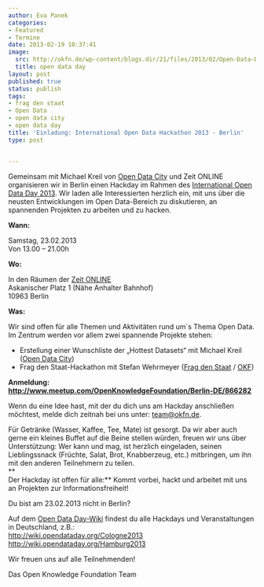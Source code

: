 ```yaml
---
author: Eva Panek
categories:
- Featured
- Termine
date: 2013-02-19 10:37:41
image:
  src: http://okfn.de/wp-content/blogs.dir/21/files/2013/02/Open-Data-Day1.png
  title: open data day
layout: post
published: true
status: publish
tags:
- frag den staat
- Open Data
- open data city
- open data day
title: 'Einladung: International Open Data Hackathon 2013 - Berlin'
type: post


---
```


  
Gemeinsam mit Michael Kreil von [Open Data City](http://www.opendatacity.de/) und Zeit ONLINE organisieren wir in Berlin einen Hackday im Rahmen des [International Open Data Day 2013](http://opendataday.org/). Wir laden alle Interessierten herzlich ein, mit uns über die neusten Entwicklungen im Open Data-Bereich zu diskutieren, an spannenden Projekten zu arbeiten und zu hacken.

**Wann:**

Samstag, 23.02.2013  
Von 13.00 – 21.00h

**Wo:**

In den Räumen der [Zeit ONLINE](https://maps.google.com/maps?saddr=1+Askanischer+Platz,+Berlin,+DE+10963)  
Askanischer Platz 1 (Nähe Anhalter Bahnhof)  
10963 Berlin

**Was:**

Wir sind offen für alle Themen und Aktivitäten rund um´s Thema Open Data. Im Zentrum werden vor allem zwei spannende Projekte stehen: 

* Erstellung einer Wunschliste der „Hottest Datasets“ mit Michael Kreil ([Open Data City](http://www.opendatacity.de/))  
* Frag den Staat-Hackathon mit Stefan Wehrmeyer ([Frag den Staat](https://fragdenstaat.de/) / [OKF](http://okfn.de/))

**Anmeldung: <http://www.meetup.com/OpenKnowledgeFoundation/Berlin-DE/866282>**

Wenn du eine Idee hast, mit der du dich uns am Hackday anschließen möchtest, melde dich zeitnah bei uns unter: [team@okfn.de](mailto:team@okfn.de).

Für Getränke (Wasser, Kaffee, Tee, Mate) ist gesorgt. Da wir aber auch gerne ein kleines Buffet auf die Beine stellen würden, freuen wir uns über Unterstützung: Wer kann und mag, ist herzlich eingeladen, seinen Lieblingssnack (Früchte, Salat, Brot, Knabberzeug, etc.) mitbringen, um ihn mit den anderen Teilnehmern zu teilen.  
**  
Der Hackday ist offen für alle:** Kommt vorbei, hackt und arbeitet mit uns an Projekten zur Informationsfreiheit!

Du bist am 23.02.2013 nicht in Berlin?

Auf dem [Open Data Day-Wiki](http://wiki.opendataday.org/Main_Page) findest du alle Hackdays und Veranstaltungen in Deutschland, z.B.:  
<http://wiki.opendataday.org/Cologne2013>  
<http://wiki.opendataday.org/Hamburg2013>

Wir freuen uns auf alle Teilnehmenden!

Das Open Knowledge Foundation Team

 